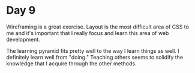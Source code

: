 # Day 9

Wireframing is a great exercise. Layout is the most difficult area of CSS to me and it's important that I really focus and learn this area of web development.

The learning pyramid fits pretty well to the way I learn things as well. I definitely learn well from "doing." Teaching others seems to solidify the knowledge that I acquire through the other methods.